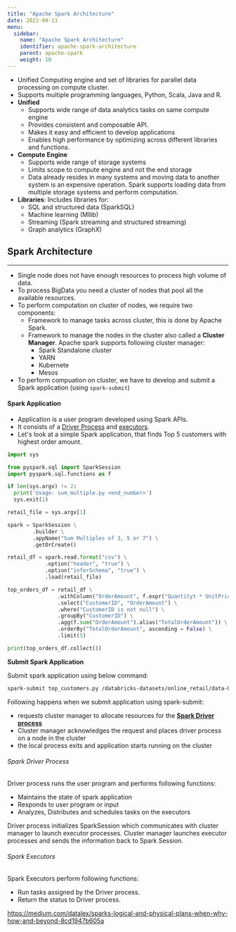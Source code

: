 ```yaml
---
title: "Apache Spark Architecture"
date: 2022-09-11
menu:
  sidebar:
    name: "Apache Spark Architecture"
    identifier: apache-spark-architecture
    parent: apache-spark
    weight: 10
---
```


- Unified Computing engine and set of libraries for parallel data processing on compute cluster.
- Supports multiple programming languages, Python, Scala, Java and R.
- **Unified**
  - Supports wide range of data analytics tasks on same compute engine
  - Provides consistent and composable API.
  - Makes it easy and efficient to develop applications
  - Enables high performance by optimizing across different libraries and functions.
- **Compute Engine**
  - Supports wide range of storage systems
  - Limits scope to compute engine and not the end storage
  - Data already resides in many systems and moving data to another system is an expensive operation. Spark supports loading data from multiple storage systems and perform computation.
- **Libraries**: Includes libraries for:
  - SQL and structured data (SparkSQL)
  - Machine learning (Mllib)
  - Streaming (Spark streaming and structured streaming)
  - Graph analytics (GraphX)

## Spark Architecture

---

- Single node does not have enough resources to process high volume of data.
- To process BigData you need a cluster of nodes that pool all the available resources.
- To perform computation on cluster of nodes, we require two components:
  - Framework to manage tasks across cluster, this is done by Apache Spark.
  - Framework to manage the nodes in the cluster also called a **Cluster Manager**. Apache spark supports following cluster manager:
    - Spark Standalone cluster
    - YARN
    - Kubernete
    - Mesos
- To perform compuation on cluster, we have to develop and submit a Spark application (using `spark-submit`)

#### Spark Application

- Application is a user program developed using Spark APIs.
- It consists of a [Driver Process](#spark-driver-process) and [executors](#spark-executors).
- Let's look at a simple Spark application, that finds Top 5 customers with highest order amount.

```python
import sys

from pyspark.sql import SparkSession
import pyspark.sql.functions as f

if len(sys.argv) != 2:
  print('Usage: sum_multiple.py <end_number>')
  sys.exit(1)

retail_file = sys.argv[1]

spark = SparkSession \
        .builder \
        .appName("Sum Multiples of 3, 5 or 7") \
        .getOrCreate()

retail_df = spark.read.format("csv") \
            .option("header", "true") \
            .option("inferSchema", "true") \
            .load(retail_file)

top_orders_df = retail_df \
                .withColumn("OrderAmount", f.expr("Quantityt * UnitPrice")) \
                .select("CustomerID", "OrderAmount") \
                .where("CustomerID is not null") \
                .groupBy("CustomerID") \
                .agg(f.sum("OrderAmount").alias("TotalOrderAmount")) \
                .orderBy("TotalOrderAmount", ascending = False) \
                .limit(5)

print(top_orders_df.collect())
```

**Submit Spark Application**

Submit spark application using below command:

```bash
spark-submit top_customers.py /databricks-datasets/online_retail/data-001/data.csv
```

Following happens when we submit application using spark-submit:

- requests cluster manager to allocate resources for the **[Spark Driver process](#spark-driver-process)**
- Cluster manager acknowledges the request and places driver process on a node in the cluster
- the local process exits and application starts running on the cluster

###### Spark Driver Process

Driver process runs the user program and performs following functions:

- Maintains the state of spark application
- Responds to user program or input
- Analyzes, Distributes and schedules tasks on the executors

Driver process initializes SparkSession which communicates with cluster manager to launch executor processes. Cluster manager launches executor processes and sends the information back to Spark Session.

###### Spark Executors

Spark Executors perform following functions:

- Run tasks assigned by the Driver process.
- Return the status to Driver process.

https://medium.com/datalex/sparks-logical-and-physical-plans-when-why-how-and-beyond-8cd1947b605a
